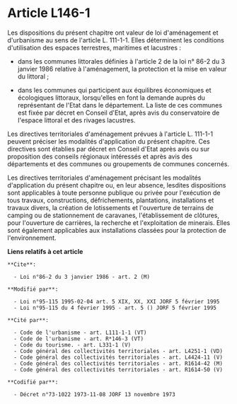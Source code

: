 # Article L146-1

Les dispositions du présent chapitre ont valeur de loi d'aménagement et d'urbanisme au sens de l'article L. 111-1-1. Elles
déterminent les conditions d'utilisation des espaces terrestres, maritimes et lacustres :

- dans les communes littorales définies à l'article 2 de la loi n° 86-2 du 3 janvier 1986 relative à l'aménagement, la
protection et la mise en valeur du littoral ;

- dans les communes qui participent aux équilibres économiques et écologiques littoraux, lorsqu'elles en font la demande
auprès du représentant de l'Etat dans le département. La liste de ces communes est fixée par décret en Conseil d'Etat, après
avis du conservatoire de l'espace littoral et des rivages lacustres.

Les directives territoriales d'aménagement prévues à l'article L. 111-1-1 peuvent préciser les modalités d'application du
présent chapitre. Ces directives sont établies par décret en Conseil d'Etat après avis ou sur proposition des conseils
régionaux intéressés et après avis des départements et des communes ou groupements de communes concernés.

Les directives territoriales d'aménagement précisant les modalités d'application du présent chapitre ou, en leur absence,
lesdites dispositions sont applicables à toute personne publique ou privée pour l'exécution de tous travaux, constructions,
défrichements, plantations, installations et travaux divers, la création de lotissements et l'ouverture de terrains de
camping ou de stationnement de caravanes, l'établissement de clôtures, pour l'ouverture de carrières, la recherche et
l'exploitation de minerais. Elles sont également applicables aux installations classées pour la protection de
l'environnement.

**Liens relatifs à cet article**

	**Cite**:

	  - Loi n°86-2 du 3 janvier 1986 - art. 2 (M)

	**Modifié par**:

	  - Loi n°95-115 1995-02-04 art. 5 XIX, XX, XXI JORF 5 février 1995
	  - Loi n°95-115 du 4 février 1995 - art. 5 () JORF 5 février 1995

	**Cité par**:

	  - Code de l'urbanisme - art. L111-1-1 (VT)
	  - Code de l'urbanisme - art. R*146-3 (VT)
	  - Code du tourisme. - art. L331-1 (V)
	  - Code général des collectivités territoriales - art. L4251-1 (VD)
	  - Code général des collectivités territoriales - art. L4424-11 (V)
	  - Code général des collectivités territoriales - art. R1614-42 (M)
	  - Code général des collectivités territoriales - art. R1614-50 (V)

	**Codifié par**:

	  - Décret n°73-1022 1973-11-08 JORF 13 novembre 1973
